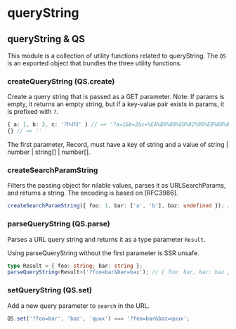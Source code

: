 # queryString

## queryString & QS

This module is a collection of utility functions related to queryString. The `QS` is an exported object that bundles the three utility functions.

### createQueryString (QS.create)

Create a query string that is passed as a GET parameter.
Note: If params is empty, it returns an empty string, but if a key-value pair exists in params, it is prefixed with `?`.

```ts
{ a: 1, b: 2, c: '가나다' } // => '?a=1&b=2&c=%EA%B0%80%EB%82%98%EB%8B%A4',
{} // => ''
```

The first parameter, Record, must have a key of string and a value of string | number | string[] | number[].

### createSearchParamString

Filters the passing object for nilable values, parses it as URLSearchParams, and returns a string. The encoding is based on [RFC3986].

```ts
createSearchParamString({ foo: 1, bar: ['a', 'b'], baz: undefined }); // => foo=1&bar=a&bar=b
```

### parseQueryString (QS.parse)

Parses a URL query string and returns it as a type parameter `Result`.

Using parseQueryString without the first parameter is SSR unsafe.

```ts
type Result = { foo: string; bar: string };
parseQueryString<Result>('?foo=bar&bar=baz'); // { foo: bar, bar: baz }
```

### setQueryString (QS.set)

Add a new query parameter to `search` in the URL.

```ts
QS.set('?foo=bar', 'baz', 'quux') === '?foo=bar&baz=quux';
```
